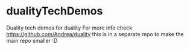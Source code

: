 dualityTechDemos
================

Duality tech demos for duality 
For more info check https://github.com/Andrea/duality this is in a separate repo to make the main repo smaller :D
